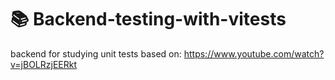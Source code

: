 # 📚 Backend-testing-with-vitests
backend for studying unit tests based on:
https://www.youtube.com/watch?v=jBOLRzjEERkt
